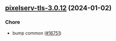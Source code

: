 

## [pixelserv-tls-3.0.12](https://github.com/truecharts/charts/compare/pixelserv-tls-3.0.11...pixelserv-tls-3.0.12) (2024-01-02)

### Chore



- bump common ([#16751](https://github.com/truecharts/charts/issues/16751))